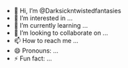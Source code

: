 - 👋 Hi, I’m @Darksickntwistedfantasies
- 👀 I’m interested in ...
- 🌱 I’m currently learning ...
- 💞️ I’m looking to collaborate on ...
- 📫 How to reach me ...
- 😄 Pronouns: ...
- ⚡ Fun fact: ...

<!---
Darksickntwistedfantasies/Darksickntwistedfantasies is a ✨ special ✨ repository because its `README.md` (this file) appears on your GitHub profile.
You can click the Preview link to take a look at your changes.
--->
